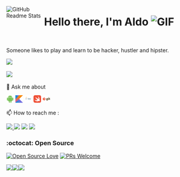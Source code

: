 <p align="left">
 <img width="100px" src="https://svgshare.com/i/TEA.svg" align="left" alt="GitHub Readme Stats" />
<h1 align="left"> Hello there, I'm Aldo <img alt="GIF" src="https://im4.ezgif.com/tmp/ezgif-4-8dc733e8c745.gif" width="40px" /></h1>
<p align="left"><img src="https://img.shields.io/github/followers/reinaldoriant?style=social" alt="" />


<p align="left"> Someone likes to play and learn to be hacker, hustler and hipster. </p>

<p align='left'>
  <a href="#"><img src="https://github-readme-stats.vercel.app/api?username=reinaldoriant&show_icons=true&count_private=true" width="350"></a>
</p>
<p align='left'>
  <a href="#"><img src="https://github-readme-stats.vercel.app/api/top-langs/?username=reinaldoriant&layout=compact"></a></p>

<p align="left">  💬 Ask me about </p>
<p align="left">
<code><img height="20" src="https://raw.githubusercontent.com/github/explore/5c058a388828bb5fde0bcafd4bc867b5bb3f26f3/topics/android/android.png"></code>
<code><img height="20" src="https://raw.githubusercontent.com/github/explore/80688e429a7d4ef2fca1e82350fe8e3517d3494d/topics/kotlin/kotlin.png"></code>
<code><img height="20" src="https://raw.githubusercontent.com/github/explore/80688e429a7d4ef2fca1e82350fe8e3517d3494d/topics/java/java.png"></code>
<code><img height="20" src="https://raw.githubusercontent.com/github/explore/80688e429a7d4ef2fca1e82350fe8e3517d3494d/topics/swift/swift.png"></code>
<code><img height="20" src="https://raw.githubusercontent.com/github/explore/80688e429a7d4ef2fca1e82350fe8e3517d3494d/topics/git/git.png"></code></p>


<p align="left"> 📫 How to reach me : </p>

 <p align="left"> 
 <a href="https://t.me/reinaldoriant" >
  <img src="https://img.shields.io/badge/Telegram-2CA5E0?style=for-the-badge&logo=telegram&logoColor=white" />
  <a href="https://linkedin.com/in/reinaldoriant">
  <img src="https://img.shields.io/badge/LinkedIn-0077B5?style=for-the-badge&logo=linkedin&logoColor=white" /></a>
 <a href="https://medium.com/@ruang-aldo">
  <img src="https://img.shields.io/badge/Medium-12100E?style=for-the-badge&logo=medium&logoColor=white" /></a>
  <a href="mailto:reinaldoriant@gmail.com" >
   <img src="https://img.shields.io/badge/Gmail-D14836?style=for-the-badge&logo=gmail&logoColor=white"  /></a>
</p>


### :octocat: Open Source

[![Open Source Love](https://badges.frapsoft.com/os/v2/open-source.svg?v=103)](https://github.com/reinaldoriant) [![PRs Welcome](https://img.shields.io/badge/PRs-welcome-brightgreen.svg?style=flat&logo=github)](https://github.com/alvayonara/GubakeGame)

<a href="https://github.com/reinaldoriant/GubakeGame">
  <img align="left" src="https://github-readme-stats.vercel.app/api/pin/?username=reinaldoriant&repo=GubakeGame" />
</a>
<a href="https://github.com/reinaldoriant/weather-simple-apps">
  <img align="left" src="https://github-readme-stats.vercel.app/api/pin/?username=reinaldoriant&repo=weather-simple-apps" />
</a>
<a href="https://github.com/reinaldoriant/movie-app">
  <img align="left" src="https://github-readme-stats.vercel.app/api/pin/?username=reinaldoriant&repo=movie-app" />
</a>

